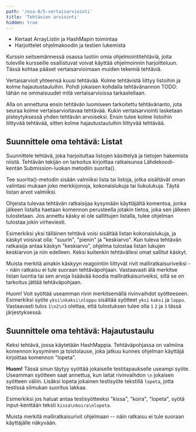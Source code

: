 ```yaml
---
path: '/osa-8/5-vertaisarviointi'
title: 'Tehtävien arviointi'
hidden: true
---
```



<text-box variant='learningObjectives' name='Oppimistavoitteet'>

- Kertaat ArrayListin ja HashMapin toimintaa
- Harjoittelet ohjelmakoodin ja testien lukemista

</text-box>

Kurssin seitsemännessä osassa luotiin omia ohjelmointitehtäviä, joita tuleville kursseille osallistuvat voivat käyttää ohjelmoinnin harjoitteluun. Tässä kohtaa pääset vertaisarvioimaan muiden tekemiä tehtäviä.

Vertaisarvioit yhteensä kuusi tehtävää. Kolme tehtävistä liittyy listoihin ja kolme hajautustauluihin. Pohdi jokaisen kohdalla tehtävänannon TODO: tähän ne ominaisuudet mitä vertaisarvioissa tarkastellaan.

Alla on annettuna ensin tehtävän luomiseen tarkoitettu tehtävänanto, jota seuraa kolme vertaisarvioitavaa tehtävää. Kukin vertaisarviointi lasketaan pisteytyksessä yhden tehtävän arvoiseksi. Ensin tulee kolme listoihin liittyvää tehtävää, sitten kolme hajautustauluihin liittyvää tehtävää.


## Suunnittele oma tehtävä: Listat

Suunnittele tehtävä, joka harjoituttaa listojen käsittelyä ja tietojen hakemista niistä. Tehtävän tekijän on tarkoitus kirjoittaa ratkaisunsa Lähdekoodi-kentän Submission-luokan metodiin suorita().

Tee suorita()-metodin sisään valmiiksi lista tai listoja, jotka sisältävät oman valintasi mukaan joko merkkijonoja, kokonaislukuja tai liukulukuja. Täytä listan arvot valmiiksi.

Ohjeista tulevaa tehtävän ratkaisijaa kysymään käyttäjältä komentoa, jonka jälkeen listalta haetaan komennon perusteella jotakin tietoa, joka sen jälkeen tulostetaan. Jos annettu käsky ei ole sallittujen listalla, tulee ohjelman tulostaa jokin virheviesti.

Esimerkiksi yksi tälläinen tehtävä voisi sisältää listan kokonaislukuja, ja käskyt voisivat olla: "suurin", "pienin" ja "keskiarvo". Kun tuleva tehtävän ratkaisija antaa käskyn "keskiarvo", ohjelma tulostaa listan lukujen keskiarvon ja niin edelleen. Keksi kuitenkin tehtävällesi omat sallitut käskyt.

Muista merkitä ainakin käskyyn reagointiin liittyvät rivit malliratkaisuriveiksi -- näin ratkaisu ei tule suoraan tehtäväpohjaan. Vastaavasti älä merkitse listan luontia tai sen arvoja lisäävää koodia malliratkaisuriveiksi, sillä se on tarkoitus jättää tehtäväpohjaan.

Huom! Voit syöttää useamman rivin merkitsemällä rivinvaihdot syötteeseen. Esimerkiksi syöte `yksi\nkaksi\nloppu` sisältää syötteet `yksi` `kaksi` ja `loppu`. Vastaavasti tulos `1\n2\n3` olettaa, että tulostuksen tulee olla `1` `2` ja `3` tässä järjestyksessä.


<crowdsorcerer id='26' peerreview='true' exercisecount='3'></crowdsorcerer>



##  Suunnittele oma tehtävä: Hajautustaulu

Keksi tehtävä, jossa käytetään HashMappia. Tehtäväpohjassa on valmiina komennon kysyminen ja toistolause, joka jatkuu kunnes ohjelman käyttäjä kirjoittaa komennon "lopeta".

**Huom!** Tässä sinun täytyy syöttää jokaiselle testitapaukselle useampi syöte. Useamman syötteen saat annettua, kun laitat rivinvaihdon `\n` jokaisen syötteen väliin. Lisäksi lopeta jokainen testisyöte tekstillä `lopeta`, jotta testissä silmukan suoritus lakkaa.

Esimerkiksi jos haluat antaa testisyötteeksi "kissa", "koira", "lopeta", syötä input-kenttään teksti `kissa\nkoira\nlopeta`.

Muista merkitä malliratkaisurivit ohjelmaan -- näin ratkaisu ei tule suoraan käyttäjälle näkyvään.


<crowdsorcerer id='27' peerreview='true' exercisecount='3'></crowdsorcerer>
